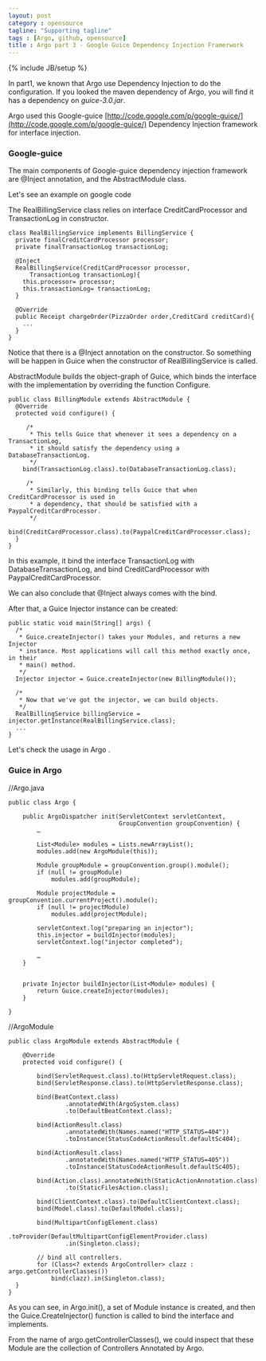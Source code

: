 ```yaml
---
layout: post
category : opensource
tagline: "Supporting tagline"
tags : [Argo, github, opensource]
title : Argo part 3 - Google Guice Dependency Injection Framerwork
---
```

{% include JB/setup %}

In part1, we known that Argo use Dependency Injection to do the configuration. If you looked the maven dependency of Argo, you will find it has a dependency on *guice-3.0.jar*.

Argo used this Google-guice [http://code.google.com/p/google-guice/](http://code.google.com/p/google-guice/) Dependency Injection framework for  interface injection.

### Google-guice ###

The main components of Google-guice dependency injection framework are @Inject annotation, and the AbstractModule class.

Let's see an example on google code

The RealBillingService class relies on interface CreditCardProcessor and TransactionLog in constructor. 

    class RealBillingService implements BillingService {
      private finalCreditCardProcessor processor;
      private finalTransactionLog transactionLog;

      @Inject
      RealBillingService(CreditCardProcessor processor,
          TransactionLog transactionLog){
        this.processor= processor;
        this.transactionLog= transactionLog;
      }

      @Override
      public Receipt chargeOrder(PizzaOrder order,CreditCard creditCard){
        ...
      }
    }

Notice that there is a @Inject annotation on the constructor. So something will be happen in Guice when the constructor of RealBillingService is called.
 
AbstractModule builds the object-graph of Guice, which binds the interface with the implementation by overriding the function Configure.

    public class BillingModule extends AbstractModule {
      @Override 
      protected void configure() {

         /*
          * This tells Guice that whenever it sees a dependency on a TransactionLog,
          * it should satisfy the dependency using a DatabaseTransactionLog.
          */
        bind(TransactionLog.class).to(DatabaseTransactionLog.class);

         /*
          * Similarly, this binding tells Guice that when CreditCardProcessor is used in
          * a dependency, that should be satisfied with a PaypalCreditCardProcessor.
          */
        bind(CreditCardProcessor.class).to(PaypalCreditCardProcessor.class);
      }
    }

In this example, it bind the interface TransactionLog with DatabaseTransactionLog, and bind CreditCardProcessor with PaypalCreditCardProcessor.

We can also conclude that @Inject always comes with the bind.

After that, a Guice Injector instance can be created:

    public static void main(String[] args) {
      /*
       * Guice.createInjector() takes your Modules, and returns a new Injector
       * instance. Most applications will call this method exactly once, in their
       * main() method.
       */
      Injector injector = Guice.createInjector(new BillingModule());

      /*
       * Now that we've got the injector, we can build objects.
       */
      RealBillingService billingService = injector.getInstance(RealBillingService.class);
      ...
    }

Let's check the usage in Argo .

### Guice in Argo ###

//Argo.java

    public class Argo {  
      
        public ArgoDispatcher init(ServletContext servletContext,  
                                   GroupConvention groupConvention) {  
            …  
      
            List<Module> modules = Lists.newArrayList();  
            modules.add(new ArgoModule(this));  
      
            Module groupModule = groupConvention.group().module();  
            if (null != groupModule)  
                modules.add(groupModule);  
      
            Module projectModule = groupConvention.currentProject().module();  
            if (null != projectModule)  
                modules.add(projectModule);  
      
            servletContext.log("preparing an injector");  
            this.injector = buildInjector(modules);  
            servletContext.log("injector completed");  
      
            …  
        }  
      
      
        private Injector buildInjector(List<Module> modules) {  
            return Guice.createInjector(modules);  
        }  

    }

//ArgoModule

    public class ArgoModule extends AbstractModule {  
      
        @Override  
        protected void configure() {  
      
            bind(ServletRequest.class).to(HttpServletRequest.class);  
            bind(ServletResponse.class).to(HttpServletResponse.class);  
      
            bind(BeatContext.class)  
                    .annotatedWith(ArgoSystem.class)  
                    .to(DefaultBeatContext.class);  
      
            bind(ActionResult.class)  
                    .annotatedWith(Names.named("HTTP_STATUS=404"))  
                    .toInstance(StatusCodeActionResult.defaultSc404);  
      
            bind(ActionResult.class)  
                    .annotatedWith(Names.named("HTTP_STATUS=405"))  
                    .toInstance(StatusCodeActionResult.defaultSc405);  
      
            bind(Action.class).annotatedWith(StaticActionAnnotation.class)  
                    .to(StaticFilesAction.class);  
      
            bind(ClientContext.class).to(DefaultClientContext.class);  
            bind(Model.class).to(DefaultModel.class);  
      
            bind(MultipartConfigElement.class)  
                    .toProvider(DefaultMultipartConfigElementProvider.class)  
                    .in(Singleton.class);  
      
            // bind all controllers.  
            for (Class<? extends ArgoController> clazz : argo.getControllerClasses())  
                bind(clazz).in(Singleton.class);  
      }  
    }  


As you can see, in Argo.init(), a set of Module instance is created, and then the Guice.CreateInjector() function is called to bind the interface and implements.
 

From the name of argo.getControllerClasses(), we could inspect that these Module are the collection of Controllers Annotated by Argo.